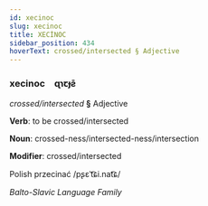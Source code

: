 ```yaml
---
id: xecinoc
slug: xecinoc
title: XECİNOC
sidebar_position: 434
hoverText: crossed/intersected § Adjective
---
```


### xecinoc&emsp;<span kind="abugida">ɋɿꞇɟƨ̄</span>

*crossed/intersected* **§** Adjective

**Verb**: to be crossed/intersected

**Noun**: crossed-ness/intersected-ness/intersection

**Modifier**: crossed/intersected

Polish przecinać /pʂɛˈt͡ɕi.nat͡ɕ/

*Balto-Slavic Language Family*